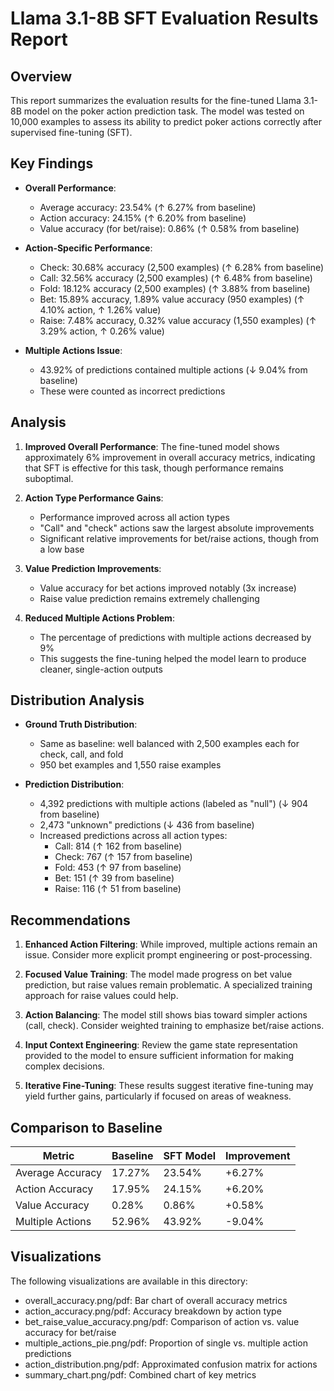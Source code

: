 # Llama 3.1-8B SFT Evaluation Results Report

## Overview

This report summarizes the evaluation results for the fine-tuned Llama 3.1-8B model on the poker action prediction task. The model was tested on 10,000 examples to assess its ability to predict poker actions correctly after supervised fine-tuning (SFT).

## Key Findings

- **Overall Performance**:
  - Average accuracy: 23.54% (↑ 6.27% from baseline)
  - Action accuracy: 24.15% (↑ 6.20% from baseline)
  - Value accuracy (for bet/raise): 0.86% (↑ 0.58% from baseline)

- **Action-Specific Performance**:
  - Check: 30.68% accuracy (2,500 examples) (↑ 6.28% from baseline)
  - Call: 32.56% accuracy (2,500 examples) (↑ 6.48% from baseline)
  - Fold: 18.12% accuracy (2,500 examples) (↑ 3.88% from baseline)
  - Bet: 15.89% accuracy, 1.89% value accuracy (950 examples) (↑ 4.10% action, ↑ 1.26% value)
  - Raise: 7.48% accuracy, 0.32% value accuracy (1,550 examples) (↑ 3.29% action, ↑ 0.26% value)

- **Multiple Actions Issue**:
  - 43.92% of predictions contained multiple actions (↓ 9.04% from baseline)
  - These were counted as incorrect predictions

## Analysis

1. **Improved Overall Performance**: The fine-tuned model shows approximately 6% improvement in overall accuracy metrics, indicating that SFT is effective for this task, though performance remains suboptimal.

2. **Action Type Performance Gains**: 
   - Performance improved across all action types
   - "Call" and "check" actions saw the largest absolute improvements
   - Significant relative improvements for bet/raise actions, though from a low base

3. **Value Prediction Improvements**: 
   - Value accuracy for bet actions improved notably (3x increase)
   - Raise value prediction remains extremely challenging

4. **Reduced Multiple Actions Problem**: 
   - The percentage of predictions with multiple actions decreased by 9%
   - This suggests the fine-tuning helped the model learn to produce cleaner, single-action outputs

## Distribution Analysis

- **Ground Truth Distribution**:
  - Same as baseline: well balanced with 2,500 examples each for check, call, and fold
  - 950 bet examples and 1,550 raise examples

- **Prediction Distribution**:
  - 4,392 predictions with multiple actions (labeled as "null") (↓ 904 from baseline)
  - 2,473 "unknown" predictions (↓ 436 from baseline)
  - Increased predictions across all action types:
    - Call: 814 (↑ 162 from baseline)
    - Check: 767 (↑ 157 from baseline)
    - Fold: 453 (↑ 97 from baseline)
    - Bet: 151 (↑ 39 from baseline)
    - Raise: 116 (↑ 51 from baseline)

## Recommendations

1. **Enhanced Action Filtering**: While improved, multiple actions remain an issue. Consider more explicit prompt engineering or post-processing.

2. **Focused Value Training**: The model made progress on bet value prediction, but raise values remain problematic. A specialized training approach for raise values could help.

3. **Action Balancing**: The model still shows bias toward simpler actions (call, check). Consider weighted training to emphasize bet/raise actions.

4. **Input Context Engineering**: Review the game state representation provided to the model to ensure sufficient information for making complex decisions.

5. **Iterative Fine-Tuning**: These results suggest iterative fine-tuning may yield further gains, particularly if focused on areas of weakness.

## Comparison to Baseline

| Metric | Baseline | SFT Model | Improvement |
|--------|----------|-----------|-------------|
| Average Accuracy | 17.27% | 23.54% | +6.27% |
| Action Accuracy | 17.95% | 24.15% | +6.20% |
| Value Accuracy | 0.28% | 0.86% | +0.58% |
| Multiple Actions | 52.96% | 43.92% | -9.04% |

## Visualizations

The following visualizations are available in this directory:
- overall_accuracy.png/pdf: Bar chart of overall accuracy metrics
- action_accuracy.png/pdf: Accuracy breakdown by action type
- bet_raise_value_accuracy.png/pdf: Comparison of action vs. value accuracy for bet/raise
- multiple_actions_pie.png/pdf: Proportion of single vs. multiple action predictions
- action_distribution.png/pdf: Approximated confusion matrix for actions
- summary_chart.png/pdf: Combined chart of key metrics 